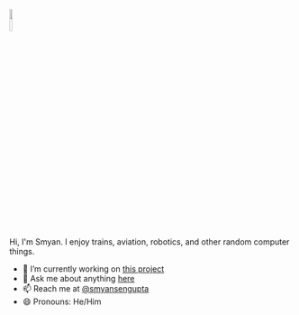 <a href="#"><img src="https://media.giphy.com/media/hvRJCLFzcasrR4ia7z/giphy.gif" width="10%"></a>

Hi, I'm Smyan. I enjoy trains, aviation, robotics, and other random computer things.

<!--**smyansengupta/smyansengupta** is a ✨ _special_ ✨ repository because its `README.md` (this file) appears on your GitHub profile.
Here are some ideas to get you started:-->

- 🔭 I’m currently working on <a href="https://github.com/Oasis-NEU/s24-group24">this project</a>
- 💬 Ask me about anything <a href=https://github.com/smyansengupta/smyansengupta/discussions>here</a>
- 📫 Reach me at <a href=mailto:senguptasmyan@gmail.com>@smyansengupta</a>
- 😄 Pronouns: He/Him
